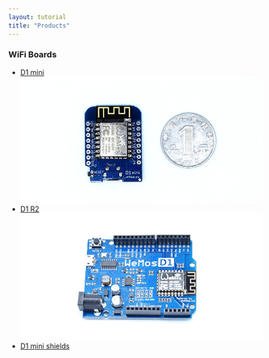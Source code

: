 ```yaml
---
layout: tutorial
title: "Products"
---  
```


### WiFi Boards
- [D1 mini](/Products/d1_mini.html)
[![D1 mini](/Products/images/mini_3.jpg)](/Products/d1_mini.html)
- [D1 R2](/Products/d1_r2.html)
[![D1 R2](/Products/images/r2_1.jpg)](/Products/d1_r2.html)
- [D1 mini shields](./mini_shields.html)